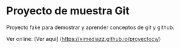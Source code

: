 # Proyecto de muestra Git

Proyecto fake para demostrar y aprender conceptos de git y github.

Ver online: [Ver aqui] (https://ximediazz.github.io/proyectocv/)
